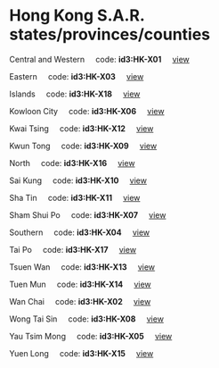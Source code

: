 # Hong Kong S.A.R. states/provinces/counties
Central and Western&nbsp;&nbsp;&nbsp;&nbsp;&nbsp;code: **id3:HK-X01**&nbsp;&nbsp;&nbsp;&nbsp;&nbsp;[view](../../export/geojson/medium/id3/hk/x01.geojson)&nbsp;&nbsp;&nbsp;&nbsp;&nbsp;


Eastern&nbsp;&nbsp;&nbsp;&nbsp;&nbsp;code: **id3:HK-X03**&nbsp;&nbsp;&nbsp;&nbsp;&nbsp;[view](../../export/geojson/medium/id3/hk/x03.geojson)&nbsp;&nbsp;&nbsp;&nbsp;&nbsp;


Islands&nbsp;&nbsp;&nbsp;&nbsp;&nbsp;code: **id3:HK-X18**&nbsp;&nbsp;&nbsp;&nbsp;&nbsp;[view](../../export/geojson/medium/id3/hk/x18.geojson)&nbsp;&nbsp;&nbsp;&nbsp;&nbsp;


Kowloon City&nbsp;&nbsp;&nbsp;&nbsp;&nbsp;code: **id3:HK-X06**&nbsp;&nbsp;&nbsp;&nbsp;&nbsp;[view](../../export/geojson/medium/id3/hk/x06.geojson)&nbsp;&nbsp;&nbsp;&nbsp;&nbsp;


Kwai Tsing&nbsp;&nbsp;&nbsp;&nbsp;&nbsp;code: **id3:HK-X12**&nbsp;&nbsp;&nbsp;&nbsp;&nbsp;[view](../../export/geojson/medium/id3/hk/x12.geojson)&nbsp;&nbsp;&nbsp;&nbsp;&nbsp;


Kwun Tong&nbsp;&nbsp;&nbsp;&nbsp;&nbsp;code: **id3:HK-X09**&nbsp;&nbsp;&nbsp;&nbsp;&nbsp;[view](../../export/geojson/medium/id3/hk/x09.geojson)&nbsp;&nbsp;&nbsp;&nbsp;&nbsp;


North&nbsp;&nbsp;&nbsp;&nbsp;&nbsp;code: **id3:HK-X16**&nbsp;&nbsp;&nbsp;&nbsp;&nbsp;[view](../../export/geojson/medium/id3/hk/x16.geojson)&nbsp;&nbsp;&nbsp;&nbsp;&nbsp;


Sai Kung&nbsp;&nbsp;&nbsp;&nbsp;&nbsp;code: **id3:HK-X10**&nbsp;&nbsp;&nbsp;&nbsp;&nbsp;[view](../../export/geojson/medium/id3/hk/x10.geojson)&nbsp;&nbsp;&nbsp;&nbsp;&nbsp;


Sha Tin&nbsp;&nbsp;&nbsp;&nbsp;&nbsp;code: **id3:HK-X11**&nbsp;&nbsp;&nbsp;&nbsp;&nbsp;[view](../../export/geojson/medium/id3/hk/x11.geojson)&nbsp;&nbsp;&nbsp;&nbsp;&nbsp;


Sham Shui Po&nbsp;&nbsp;&nbsp;&nbsp;&nbsp;code: **id3:HK-X07**&nbsp;&nbsp;&nbsp;&nbsp;&nbsp;[view](../../export/geojson/medium/id3/hk/x07.geojson)&nbsp;&nbsp;&nbsp;&nbsp;&nbsp;


Southern&nbsp;&nbsp;&nbsp;&nbsp;&nbsp;code: **id3:HK-X04**&nbsp;&nbsp;&nbsp;&nbsp;&nbsp;[view](../../export/geojson/medium/id3/hk/x04.geojson)&nbsp;&nbsp;&nbsp;&nbsp;&nbsp;


Tai Po&nbsp;&nbsp;&nbsp;&nbsp;&nbsp;code: **id3:HK-X17**&nbsp;&nbsp;&nbsp;&nbsp;&nbsp;[view](../../export/geojson/medium/id3/hk/x17.geojson)&nbsp;&nbsp;&nbsp;&nbsp;&nbsp;


Tsuen Wan&nbsp;&nbsp;&nbsp;&nbsp;&nbsp;code: **id3:HK-X13**&nbsp;&nbsp;&nbsp;&nbsp;&nbsp;[view](../../export/geojson/medium/id3/hk/x13.geojson)&nbsp;&nbsp;&nbsp;&nbsp;&nbsp;


Tuen Mun&nbsp;&nbsp;&nbsp;&nbsp;&nbsp;code: **id3:HK-X14**&nbsp;&nbsp;&nbsp;&nbsp;&nbsp;[view](../../export/geojson/medium/id3/hk/x14.geojson)&nbsp;&nbsp;&nbsp;&nbsp;&nbsp;


Wan Chai&nbsp;&nbsp;&nbsp;&nbsp;&nbsp;code: **id3:HK-X02**&nbsp;&nbsp;&nbsp;&nbsp;&nbsp;[view](../../export/geojson/medium/id3/hk/x02.geojson)&nbsp;&nbsp;&nbsp;&nbsp;&nbsp;


Wong Tai Sin&nbsp;&nbsp;&nbsp;&nbsp;&nbsp;code: **id3:HK-X08**&nbsp;&nbsp;&nbsp;&nbsp;&nbsp;[view](../../export/geojson/medium/id3/hk/x08.geojson)&nbsp;&nbsp;&nbsp;&nbsp;&nbsp;


Yau Tsim Mong&nbsp;&nbsp;&nbsp;&nbsp;&nbsp;code: **id3:HK-X05**&nbsp;&nbsp;&nbsp;&nbsp;&nbsp;[view](../../export/geojson/medium/id3/hk/x05.geojson)&nbsp;&nbsp;&nbsp;&nbsp;&nbsp;


Yuen Long&nbsp;&nbsp;&nbsp;&nbsp;&nbsp;code: **id3:HK-X15**&nbsp;&nbsp;&nbsp;&nbsp;&nbsp;[view](../../export/geojson/medium/id3/hk/x15.geojson)&nbsp;&nbsp;&nbsp;&nbsp;&nbsp;

